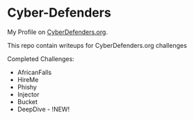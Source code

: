 # Cyber-Defenders
My Profile on [CyberDefenders.org](https://cyberdefenders.org/profile/y2d).

This repo contain writeups for CyberDefenders.org challenges

Completed Challenges: 
- AfricanFalls
- HireMe
- Phishy
- Injector
- Bucket
- DeepDive - !NEW!
